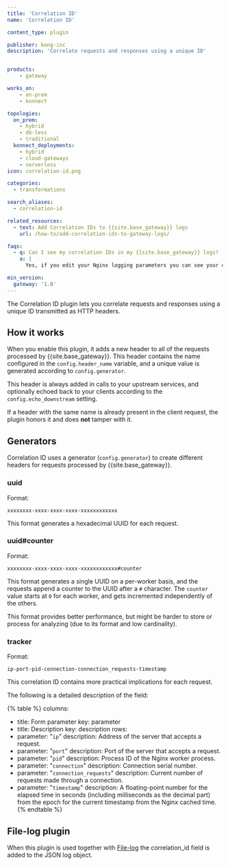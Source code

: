 ```yaml
---
title: 'Correlation ID'
name: 'Correlation ID'

content_type: plugin

publisher: kong-inc
description: 'Correlate requests and responses using a unique ID'


products:
    - gateway

works_on:
    - on-prem
    - konnect

topologies:
  on_prem:
    - hybrid
    - db-less
    - traditional
  konnect_deployments:
    - hybrid
    - cloud-gateways
    - serverless
icon: correlation-id.png

categories:
  - transformations

search_aliases:
  - correlation-id

related_resources:
  - text: Add Correlation IDs to {{site.base_gateway}} logs
    url: /how-to/add-correlation-ids-to-gateway-logs/

faqs:
  - q: Can I see my correlation IDs in my {{site.base_gateway}} logs?
    a: |
      Yes, if you edit your Nginx logging parameters you can see your correlation ID in the Nginx access log. For complete instructions, see [Add Correlation IDs to {{site.base_gateway}} logs](/how-to/add-correlation-ids-to-gateway-logs/).

min_version:
  gateway: '1.0'
---
```


The Correlation ID plugin lets you correlate requests and responses using a unique ID transmitted as HTTP headers.

## How it works

When you enable this plugin, it adds a new header to all of the requests processed by {{site.base_gateway}}. This header contains the name configured in the `config.header_name` variable, and a unique value is generated according to `config.generator`.

This header is always added in calls to your upstream services, and optionally echoed back to your clients according to the `config.echo_downstream` setting.

If a header with the same name is already present in the client request, the plugin honors it and does **not** tamper with it.

## Generators

Correlation ID uses a generator (`config.generator`) to create different headers for requests processed by {{site.base_gateway}}.

### uuid

Format:
```
xxxxxxxx-xxxx-xxxx-xxxx-xxxxxxxxxxxx
```

This format generates a hexadecimal UUID for each request.

### uuid#counter

Format:
```
xxxxxxxx-xxxx-xxxx-xxxx-xxxxxxxxxxxx#counter
```

This format generates a single UUID on a per-worker basis, and the requests append a counter to the UUID after a `#` character. The `counter` value starts at `0` for each worker, and gets incremented independently of the others.

This format provides better performance, but might be harder to store or process for analyzing (due to its format and low cardinality).

### tracker

Format:
```
ip-port-pid-connection-connection_requests-timestamp
```

This correlation ID contains more practical implications for each request.

The following is a detailed description of the field:

{% table %}
columns:
  - title: Form parameter
    key: parameter
  - title: Description
    key: description
rows:
  - parameter: "`ip`"
    description: Address of the server that accepts a request.
  - parameter: "`port`"
    description: Port of the server that accepts a request.
  - parameter: "`pid`"
    description: Process ID of the Nginx worker process.
  - parameter: "`connection`"
    description: Connection serial number.
  - parameter: "`connection_requests`"
    description: Current number of requests made through a connection.
  - parameter: "`timestamp`"
    description: A floating-point number for the elapsed time in seconds (including milliseconds as the decimal part) from the epoch for the current timestamp from the Nginx cached time.
{% endtable %}

## File-log plugin

When this plugin is used together with [File-log](https://developer.konghq.com/plugins/file-log/) the correlation_id field is added to the JSON log object. 
